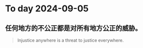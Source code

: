 
# To day 2024-09-05


## 任何地方的不公正都是对所有地方公正的威胁。
> Injustice anywhere is a threat to justice everywhere.

    